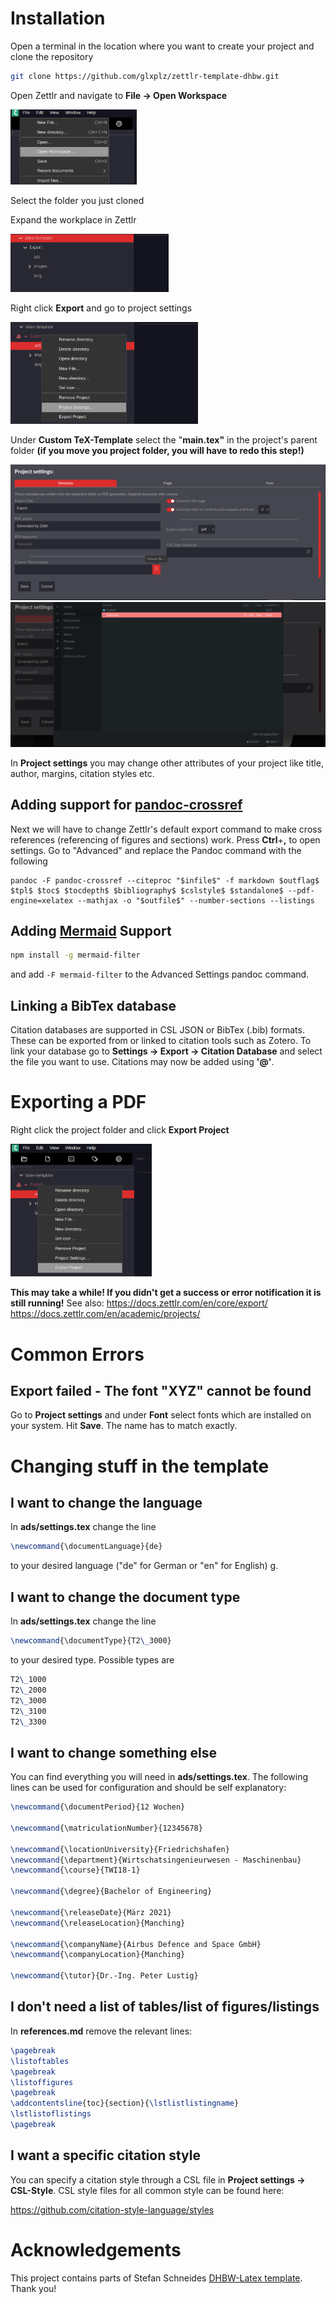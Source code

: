# Installation

Open a terminal in the location where you want to create your project and clone the repository

```bash
git clone https://github.com/glxplz/zettlr-template-dhbw.git
```

Open Zettlr and navigate to **File -> Open Workspace**

<img src="./readme-screenshots/image-20210423192358174.png" alt="image-20210423192358174" style="zoom:33%;" />

Select the folder you just cloned

Expand the workplace in Zettlr

<img src="./readme-screenshots/image-20210423192827956.png" alt="image-20210423192827956" style="zoom:33%;" />



Right click **Export** and go to project settings

<img src="./readme-screenshots/image-20210423193158650.png" alt="image-20210423193158650" style="zoom:33%;" />

Under **Custom TeX-Template** select the "**main.tex"** in the project's parent folder **(if you move you project folder, you will have to redo this step!)**

<img src="./readme-screenshots/image-20210423193414869.png" alt="image-20210423193414869" style="zoom:67%;" />

<img src="./readme-screenshots/image-20210423193458996.png" alt="image-20210423193458996" style="zoom:67%;" />

In **Project settings** you may change other attributes of your project like title, author, margins, citation styles etc.

## Adding support for [pandoc-crossref](http://lierdakil.github.io/pandoc-crossref/)
Next we will have to change Zettlr's default export command to make cross references (referencing of figures and sections) work.
Press **Ctrl**+**,** to open settings. Go to "Advanced" and replace the Pandoc command with the following
```
pandoc -F pandoc-crossref --citeproc "$infile$" -f markdown $outflag$ $tpl$ $toc$ $tocdepth$ $bibliography$ $cslstyle$ $standalone$ --pdf-engine=xelatex --mathjax -o "$outfile$" --number-sections --listings
```

## Adding [Mermaid](https://mermaid-js.github.io/mermaid/#/) Support
```bash
npm install -g mermaid-filter
```
and add `-F mermaid-filter` to the Advanced Settings pandoc command.

## Linking a BibTex database
Citation databases are supported in CSL JSON or BibTex (.bib) formats. These can be exported from or linked to citation tools such as Zotero.
To link your database go to **Settings -> Export -> Citation Database** and select the file you want to use. Citations may now be added using **'@'**.

# Exporting a PDF

Right click the project folder and click **Export Project**

<img src="./readme-screenshots/image-20210423194222698.png" alt="image-20210423194222698" style="zoom:33%;" />

**This may take a while! If you didn't get a success or error notification it is still running!**
See also:
https://docs.zettlr.com/en/core/export/
https://docs.zettlr.com/en/academic/projects/

# Common Errors

## Export failed - The font "XYZ" cannot be found

Go to **Project settings** and under **Font** select fonts which are installed on your system. Hit **Save**. The name has to match exactly.

# Changing stuff in the template

## I want to change the language

In **ads/settings.tex** change the line 
```tex
\newcommand{\documentLanguage}{de}
```
to your desired language ("de" for German or "en" for English)
g.
## I want to change the document type

In **ads/settings.tex** change the line 

```tex
\newcommand{\documentType}{T2\_3000}
```

to your desired type. Possible types are

```tex
T2\_1000
T2\_2000
T2\_3000
T2\_3100
T2\_3300
```

## I want to change something else

You can find everything you will need in **ads/settings.tex**. The following lines can be used for configuration and should be self explanatory:

`````tex
\newcommand{\documentPeriod}{12 Wochen}

\newcommand{\matriculationNumber}{12345678}

\newcommand{\locationUniversity}{Friedrichshafen}
\newcommand{\department}{Wirtschatsingenieurwesen - Maschinenbau}
\newcommand{\course}{TWI18-1}

\newcommand{\degree}{Bachelor of Engineering}

\newcommand{\releaseDate}{März 2021}
\newcommand{\releaseLocation}{Manching}

\newcommand{\companyName}{Airbus Defence and Space GmbH}
\newcommand{\companyLocation}{Manching}

\newcommand{\tutor}{Dr.-Ing. Peter Lustig}
`````

## I don't need a list of tables/list of figures/listings

In **references.md** remove the relevant lines:

`````tex
\pagebreak
\listoftables
\pagebreak
\listoffigures
\pagebreak
\addcontentsline{toc}{section}{\lstlistlistingname}
\lstlistoflistings
\pagebreak
`````

## I want a specific citation style
You can specify a citation style through a CSL file in **Project settings -> CSL-Style**. CSL style files for all common style can be found here:

https://github.com/citation-style-language/styles

# Acknowledgements
This project contains parts of Stefan Schneides [DHBW-Latex template](https://github.com/schnes4/dhbw-heidenheim-latex-template). Thank you!

